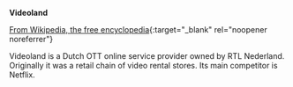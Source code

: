 **Videoland**<br>

[From Wikipedia, the free encyclopedia](<https://en.wikipedia.org/wiki/Videoland_(Netherlands)>){:target="\_blank" rel="noopener noreferrer"}

Videoland is a Dutch OTT online service provider owned by RTL Nederland. Originally it was a retail chain of video rental stores. Its main competitor is Netflix.
